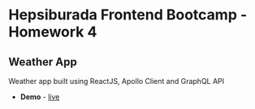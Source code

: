 # Hepsiburada Frontend Bootcamp - Homework 4

## Weather App

Weather app built using ReactJS, Apollo Client and GraphQL API

* **Demo** - [live](https://react-vote-app.netlify.app/)
